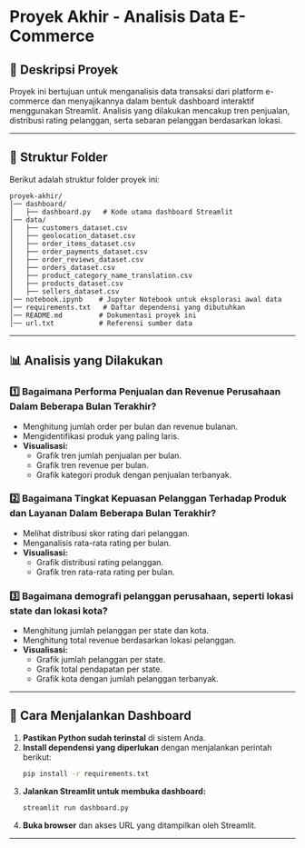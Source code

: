 # Proyek Akhir - Analisis Data E-Commerce

## 📌 Deskripsi Proyek

Proyek ini bertujuan untuk menganalisis data transaksi dari platform e-commerce dan menyajikannya dalam bentuk dashboard interaktif menggunakan Streamlit. Analisis yang dilakukan mencakup tren penjualan, distribusi rating pelanggan, serta sebaran pelanggan berdasarkan lokasi.

---

## 📂 Struktur Folder

Berikut adalah struktur folder proyek ini:

```
proyek-akhir/
│── dashboard/
│   ├── dashboard.py   # Kode utama dashboard Streamlit
│── data/
│   ├── customers_dataset.csv
│   ├── geolocation_dataset.csv
│   ├── order_items_dataset.csv
│   ├── order_payments_dataset.csv
│   ├── order_reviews_dataset.csv
│   ├── orders_dataset.csv
│   ├── product_category_name_translation.csv
│   ├── products_dataset.csv
│   ├── sellers_dataset.csv
│── notebook.ipynb    # Jupyter Notebook untuk eksplorasi awal data
│── requirements.txt   # Daftar dependensi yang dibutuhkan
│── README.md         # Dokumentasi proyek ini
│── url.txt           # Referensi sumber data
```

---

## 📊 Analisis yang Dilakukan

### 1️⃣ Bagaimana Performa Penjualan dan Revenue Perusahaan Dalam Beberapa Bulan Terakhir?

- Menghitung jumlah order per bulan dan revenue bulanan.
- Mengidentifikasi produk yang paling laris.
- **Visualisasi:**
  - Grafik tren jumlah penjualan per bulan.
  - Grafik tren revenue per bulan.
  - Grafik kategori produk dengan penjualan terbanyak.

### 2️⃣ Bagaimana Tingkat Kepuasan Pelanggan Terhadap Produk dan Layanan Dalam Beberapa Bulan Terakhir?

- Melihat distribusi skor rating dari pelanggan.
- Menganalisis rata-rata rating per bulan.
- **Visualisasi:**
  - Grafik distribusi rating pelanggan.
  - Grafik tren rata-rata rating per bulan.

### 3️⃣ Bagaimana demografi pelanggan perusahaan, seperti lokasi state dan lokasi kota?

- Menghitung jumlah pelanggan per state dan kota.
- Menghitung total revenue berdasarkan lokasi pelanggan.
- **Visualisasi:**
  - Grafik jumlah pelanggan per state.
  - Grafik total pendapatan per state.
  - Grafik kota dengan jumlah pelanggan terbanyak.

---

## 🚀 Cara Menjalankan Dashboard

1. **Pastikan Python sudah terinstal** di sistem Anda.
2. **Install dependensi yang diperlukan** dengan menjalankan perintah berikut:
   ```bash
   pip install -r requirements.txt
   ```
3. **Jalankan Streamlit untuk membuka dashboard:**
   ```bash
   streamlit run dashboard.py
   ```
4. **Buka browser** dan akses URL yang ditampilkan oleh Streamlit.

---

